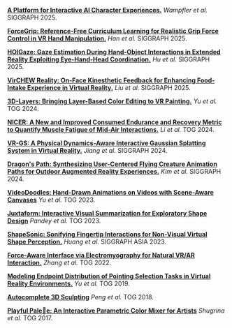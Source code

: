 
[**A Platform for Interactive AI Character Experiences.**](https://dl.acm.org/doi/10.1145/3721238.3730762) _Wampfler et al._ SIGGRAPH 2025.

[**ForceGrip: Reference-Free Curriculum Learning for Realistic Grip Force Control in VR Hand Manipulation.**](https://dl.acm.org/doi/pdf/10.1145/3721238.3730738) _Han et al._ SIGGRAPH 2025.

[**HOIGaze: Gaze Estimation During Hand-Object Interactions in Extended Reality Exploiting Eye-Hand-Head Coordination.**](https://dl.acm.org/doi/pdf/10.1145/3721238.3730692) _Hu et al._ SIGGRAPH 2025.

[**VirCHEW Reality: On-Face Kinesthetic Feedback for Enhancing Food-Intake Experience in Virtual Reality.**](https://dl.acm.org/doi/10.1145/3721238.3730694) _Liu et al._ SIGGRAPH 2025.

[**3D-Layers: Bringing Layer-Based Color Editing to VR Painting.**](https://www-sop.inria.fr/reves/Basilic/2024/YCSB24/3DLayers-%20Bringing%20Layer-Based%20Color%20Editing%20to%20VR%20Painting.pdf) _Yu et al._ TOG 2024.

[**NICER: A New and Improved Consumed Endurance and Recovery Metric to Quantify Muscle Fatigue of Mid-Air Interactions.**](https://dl.acm.org/doi/10.1145/3658230) _Li et al._ TOG 2024.

[**VR-GS: A Physical Dynamics-Aware Interactive Gaussian Splatting System in Virtual Reality.**](https://dl.acm.org/doi/10.1145/3641519.3657448) _Jiang et al._ SIGGRAPH 2024.

[**Dragon's Path: Synthesizing User-Centered Flying Creature Animation Paths for Outdoor Augmented Reality Experiences.**](https://dl.acm.org/doi/10.1145/3641519.3657397) _Kim et al._ SIGGRAPH 2024.

[**VideoDoodles: Hand-Drawn Animations on Videos with Scene-Aware Canvases**](https://dl.acm.org/doi/10.1145/3592413) _Yu et al._ TOG 2023.

[**Juxtaform: Interactive Visual Summarization for Exploratory Shape Design**](https://dl.acm.org/doi/10.1145/3592436) _Pandey et al._ TOG 2023.

[**ShapeSonic: Sonifying Fingertip Interactions for Non-Visual Virtual Shape Perception.**](https://cragl.cs.gmu.edu/shapesonic/) _Huang et al._ SIGGRAPH ASIA 2023.

[**Force-Aware Interface via Electromyography for Natural VR/AR Interaction.**](https://dl.acm.org/doi/10.1145/3550454.3555461) _Zhang et al._ TOG 2022.

[**Modeling Endpoint Distribution of Pointing Selection Tasks in Virtual Reality Environments.**](https://www.difeng.me/papers/19_Modeling.pdf) _Yu et al._ TOG 2019.

[**Autocomplete 3D Sculpting**](https://dl.acm.org/doi/10.1145/3197517.3201297) _Peng et al._ TOG 2018.

[**Playful Palee: An Interactive Parametric Color Mixer for Artists**](https://dl.acm.org/doi/10.1145/3072959.3073690) _Shugrina et al._ TOG 2017.







